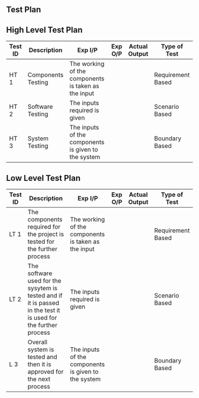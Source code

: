 ﻿## Test Plan

## High Level Test Plan

| Test ID | Description | Exp I/P | Exp O/P |	Actual Output | Type of Test |
| --- | --- | --- | --- | --- | --- |
| HT 1 | Components Testing | The working of the components is taken as the input |  |  | Requirement Based |
| HT 2 | Software Testing | The inputs required is given |  | | Scenario Based |
| HT 3 | System Testing | The inputs of the components is given to the system |  |  | Boundary Based |


## Low Level Test Plan 

| Test ID | Description | Exp I/P | Exp O/P |	Actual Output | Type of Test |
| --- | --- | --- | --- | --- | --- |
| LT 1 | The components required for the project is tested for the further process | The working of the components is taken as the input |  |  | Requirement Based |
| LT 2 | The software used for the sysytem is tested and if it is passed in the test it is used for the further process | The inputs required is given |  | | Scenario Based |
| L 3 | Overall system is tested and then it is approved for the next process | The inputs of the components is given to the system |  |  | Boundary Based |


